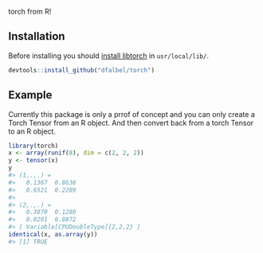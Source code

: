 
<!-- README.md is generated from README.Rmd. Please edit that file -->

torch from R\!

## Installation

Before installing you should [install libtorch](https://pytorch.org/) in
`usr/local/lib/`.

``` r
devtools::install_github("dfalbel/torch")
```

## Example

Currently this package is only a prrof of concept and you can only
create a Torch Tensor from an R object. And then convert back from a
torch Tensor to an R object.

``` r
library(torch)
x <- array(runif(8), dim = c(2, 2, 2))
y <- tensor(x)
y
#> (1,.,.) = 
#>   0.1367  0.8636
#>   0.6521  0.2289
#> 
#> (2,.,.) = 
#>   0.3870  0.1280
#>   0.0291  0.8872
#> [ Variable[CPUDoubleType]{2,2,2} ]
identical(x, as.array(y))
#> [1] TRUE
```
